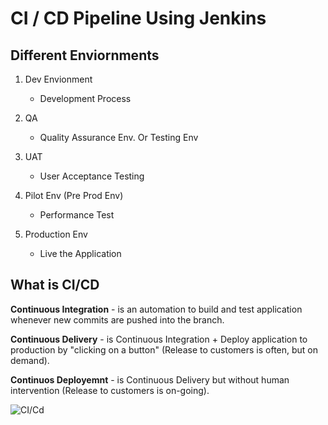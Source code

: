 # CI / CD Pipeline Using Jenkins
## Different Enviornments

1. Dev Envionment
   - Development Process  

2. QA
   - Quality Assurance Env. Or Testing Env

3. UAT
   - User Acceptance Testing   

4. Pilot Env (Pre Prod Env)
    - Performance Test     

5. Production Env
    - Live the Application     

## What is CI/CD

**Continuous Integration** - 
is an automation to build and test application whenever new commits are pushed into the branch.

**Continuous Delivery** -
is Continuous Integration + Deploy application to production by "clicking on a button" (Release to customers is often, but on demand).

**Continuos Deployemnt** - 
is Continuous Delivery but without human intervention (Release to customers is on-going).

![CI/Cd](https://i.sstatic.net/vEULO.png)
